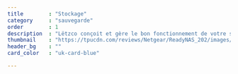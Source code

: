 ```yaml
---
title        : "Stockage"
category     : "sauvegarde"
order        : 1
description  : "Lëtzco conçoit et gère le bon fonctionnement de votre système de sauvegarde et s’assure que votre infrastructure est opérationnelle."
thumbnail    : "https://tpucdn.com/reviews/Netgear/ReadyNAS_202/images/banner.png"
header_bg    : ""
card_color   : "uk-card-blue"

---
```

